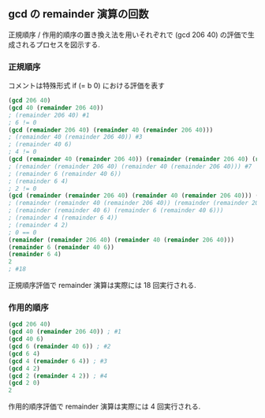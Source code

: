## gcd の remainder 演算の回数

正規順序 / 作用的順序の置き換え法を用いそれぞれで (gcd 206 40) の評価で生成されるプロセスを図示する.

### 正規順序

コメントは特殊形式 if (= b 0) における評価を表す

```scheme
(gcd 206 40)
(gcd 40 (remainder 206 40)) 
; (remainder 206 40) #1
; 6 != 0
(gcd (remainder 206 40) (remainder 40 (remainder 206 40))) 
; (remainder 40 (remainder 206 40)) #3
; (remainder 40 6)
; 4 != 0
(gcd (remainder 40 (remainder 206 40)) (remainder (remainder 206 40) (remainder 40 (remainder 206 40)))) 
; (remainder (remainder 206 40) (remainder 40 (remainder 206 40))) #7
; (remainder 6 (remainder 40 6))
; (remainder 6 4) 
; 2 != 0
(gcd (remainder (remainder 206 40) (remainder 40 (remainder 206 40))) (remainder (remainder 40 (remainder 206 40)) (remainder (remainder 206 40) (remainder 40 (remainder 206 40)))))
; (remainder (remainder 40 (remainder 206 40)) (remainder (remainder 206 40) (remainder 40 (remainder 206 40)))) #14
; (remainder (remainder 40 6) (remainder 6 (remainder 40 6)))
; (remainder 4 (remainder 6 4))
; (remainder 4 2)
; 0 == 0
(remainder (remainder 206 40) (remainder 40 (remainder 206 40)))
(remainder 6 (remainder 40 6))
(remainder 6 4)
2
; #18
```

正規順序評価で remainder 演算は実際には 18 回実行される.

### 作用的順序

```scheme
(gcd 206 40)
(gcd 40 (remainder 206 40)) ; #1
(gcd 40 6)
(gcd 6 (remainder 40 6)) ; #2
(gcd 6 4)
(gcd 4 (remainder 6 4)) ; #3
(gcd 4 2)
(gcd 2 (remainder 4 2)) ; #4
(gcd 2 0)
2
```

作用的順序評価で remainder 演算は実際には 4 回実行される.